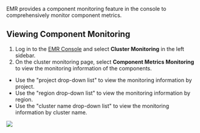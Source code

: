 EMR provides a component monitoring feature in the console to comprehensively monitor component metrics.

## Viewing Component Monitoring
1. Log in to the [EMR Console](https://console.cloud.tencent.com/emr) and select **Cluster Monitoring** in the left sidebar.
2. On the cluster monitoring page, select **Component Metrics Monitoring** to view the monitoring information of the components.
 - Use the "project drop-down list" to view the monitoring information by project.
 - Use the "region drop-down list" to view the monitoring information by region.
 - Use the "cluster name drop-down list" to view the monitoring information by cluster name.

![](https://main.qcloudimg.com/raw/72851ae1c9401813db75e1dbc0658ae7.png)
